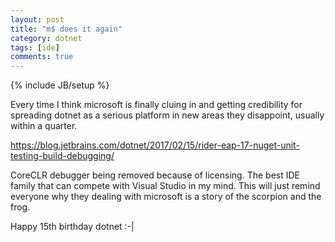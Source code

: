 ```yaml
---
layout: post
title: "m$ does it again"
category: dotnet
tags: [ide]
comments: true
---
```

{% include JB/setup %}
  
Every time I think microsoft is finally cluing in and getting credibility for spreading dotnet as a serious platform in new areas they disappoint, usually within a quarter.  
  
<https://blog.jetbrains.com/dotnet/2017/02/15/rider-eap-17-nuget-unit-testing-build-debugging/>
  
CoreCLR debugger being removed because of licensing.  The best IDE family that can compete with Visual Studio in my mind.  This will just remind everyone why they dealing with microsoft is a story of the scorpion and the frog.
  
Happy 15th birthday dotnet :-|

